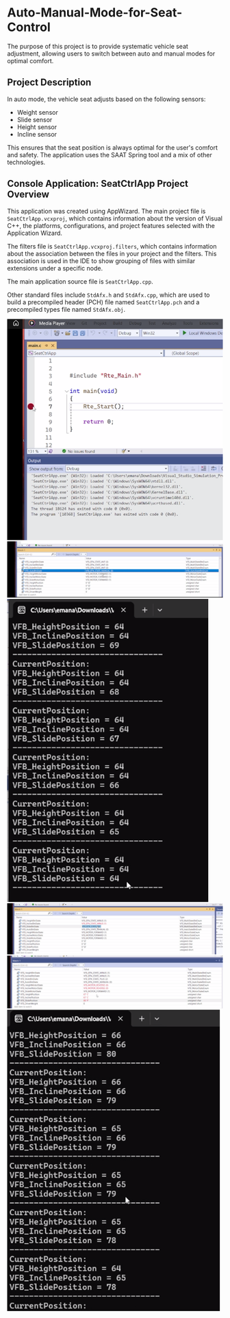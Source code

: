 # Auto-Manual-Mode-for-Seat-Control

The purpose of this project is to provide systematic vehicle seat adjustment, allowing users to switch between auto and manual modes for optimal comfort. 

## Project Description

In auto mode, the vehicle seat adjusts based on the following sensors:
- Weight sensor
- Slide sensor
- Height sensor
- Incline sensor

This ensures that the seat position is always optimal for the user's comfort and safety. The application uses the SAAT Spring tool and a mix of other technologies.


## Console Application: SeatCtrlApp Project Overview

This application was created using AppWizard. The main project file is `SeatCtrlApp.vcxproj`, which contains information about the version of Visual C++, the platforms, configurations, and project features selected with the Application Wizard.

The filters file is `SeatCtrlApp.vcxproj.filters`, which contains information about the association between the files in your project and the filters. This association is used in the IDE to show grouping of files with similar extensions under a specific node.

The main application source file is `SeatCtrlApp.cpp`.

Other standard files include `StdAfx.h` and `StdAfx.cpp`, which are used to build a precompiled header (PCH) file named `SeatCtrlApp.pch` and a precompiled types file named `StdAfx.obj`.

![Proteus](https://github.com/Eman22adel/Auto-Manual-Mode-for-Seat-Control/blob/main/Screenshot%202024-05-11%20195746.png)
![Proteus](https://github.com/Eman22adel/Auto-Manual-Mode-for-Seat-Control/blob/main/Screenshot%202024-05-11%20195759.png)
![Proteus](https://github.com/Eman22adel/Auto-Manual-Mode-for-Seat-Control/blob/main/Screenshot%202024-05-11%20195829.png)
![Proteus](https://github.com/Eman22adel/Auto-Manual-Mode-for-Seat-Control/blob/main/Screenshot%202024-05-11%20195807.png)
![Proteus](https://github.com/Eman22adel/Auto-Manual-Mode-for-Seat-Control/blob/main/Screenshot%202024-05-11%20195815.png)
![Proteus](https://github.com/Eman22adel/Auto-Manual-Mode-for-Seat-Control/blob/main/Screenshot%202024-05-11%20195823.png)


